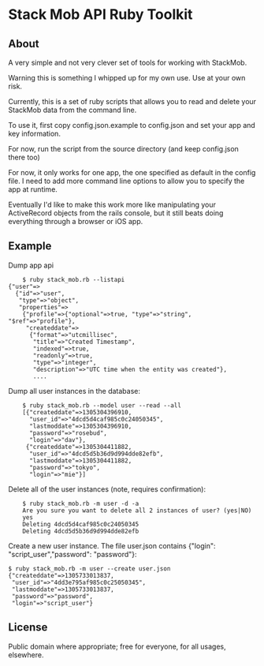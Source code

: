 # Stack Mob API Ruby Toolkit

## About

A very simple and not very clever set of tools for working with StackMob.

Warning this is something I whipped up for my own use. Use at your own risk.

Currently, this is a set of ruby scripts that allows you to read and delete your StackMob
data from the command line.

To use it, first copy config.json.example to config.json and set your app and key information.

For now, run the script from the source directory (and keep config.json there too)

For now, it only works for one app, the one specified as default in the config file.
I need to add more command line options to allow you to specify the app at runtime.

Eventually I'd like to make this work more like manipulating your ActiveRecord objects from
the rails console, but it still beats doing everything through a browser or iOS app.

## Example

Dump app api

		$ ruby stack_mob.rb --listapi
    {"user"=>
      {"id"=>"user",
       "type"=>"object",
       "properties"=>
        {"profile"=>{"optional"=>true, "type"=>"string", "$ref"=>"profile"},
         "createddate"=>
          {"format"=>"utcmillisec",
           "title"=>"Created Timestamp",
           "indexed"=>true,
           "readonly"=>true,
           "type"=>"integer",
           "description"=>"UTC time when the entity was created"},
           ....

Dump all user instances in the database:

		$ ruby stack_mob.rb --model user --read --all
		[{"createddate"=>1305304396910,
		  "user_id"=>"4dcd5d4caf985c0c24050345",
		  "lastmoddate"=>1305304396910,
		  "password"=>"rosebud",
		  "login"=>"dav"},
		 {"createddate"=>1305304411882,
		  "user_id"=>"4dcd5d5b36d9d994dde82efb",
		  "lastmoddate"=>1305304411882,
		  "password"=>"tokyo",
		  "login"=>"mie"}]


Delete all of the user instances (note, requires confirmation):

		$ ruby stack_mob.rb -m user -d -a
		Are you sure you want to delete all 2 instances of user? (yes|NO)
		yes
		Deleting 4dcd5d4caf985c0c24050345
		Deleting 4dcd5d5b36d9d994dde82efb

Create a new user instance. The file user.json contains {"login": "script_user","password": "password"}:

    $ ruby stack_mob.rb -m user --create user.json 
    {"createddate"=>1305733013837,
     "user_id"=>"4dd3e795af985c0c25050345",
     "lastmoddate"=>1305733013837,
     "password"=>"password",
     "login"=>"script_user"}



## License

Public domain where appropriate; free for everyone, for all usages, elsewhere.
